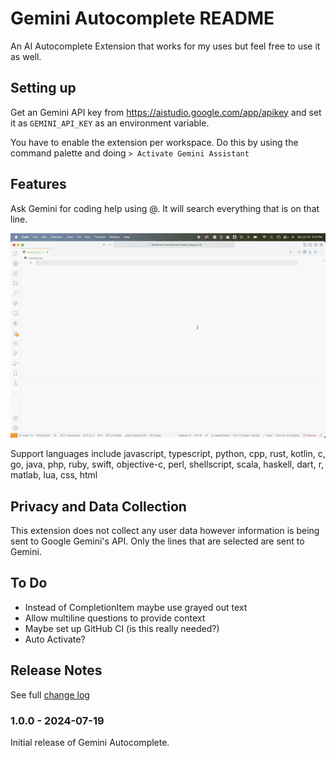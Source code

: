 # Gemini Autocomplete README
An AI Autocomplete Extension that works for my uses but feel free to use it as well.

## Setting up

Get an Gemini API key from https://aistudio.google.com/app/apikey and set it as `GEMINI_API_KEY` as an environment variable.

You have to enable the extension per workspace. Do this by using the command palette and doing `> Activate Gemini Assistant`

## Features

Ask Gemini for coding help using @. It will search everything that is on that line.

![Single line demo](media/single-line-demo.gif)


Support languages include javascript, typescript, python, cpp, rust, kotlin, c, go, java, php, ruby, swift, objective-c, perl, shellscript, scala, haskell, dart, r, matlab, lua, css, html

## Privacy and Data Collection

This extension does not collect any user data however information is being sent to Google Gemini's API. Only the lines that are selected are sent to Gemini.


## To Do
- Instead of CompletionItem maybe use grayed out text
- Allow multiline questions to provide context
- Maybe set up GitHub CI (is this really needed?)
- Auto Activate?

## Release Notes

See full [change log](./CHANGELOG.md)

### 1.0.0 - 2024-07-19

Initial release of Gemini Autocomplete.

